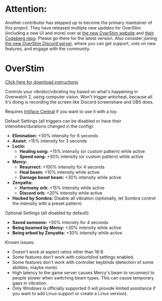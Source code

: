 # Attention:
Another contributor has stepped up to become the primary maintainer of this project. They have released multiple new updates for OverStim (including a new UI and more) over at [the new OverStim website](https://overstim.pharmercy.de) and [their Codeberg repo](https://codeberg.org/pharmercy/OverStim). Please go there for the latest version.
Also consider joining [the new OverStim Discord server](https://discord.gg/GMd6mKvvsm), where you can get support, vote on new features, and engage with the community.

# OverStim
[Click here for download instructions](https://github.com/cryo-es/OverStim/releases)

Controls your vibrator/vibrating toy based on what's happening in Overwatch 2, using computer vision. Won't trigger anticheat, because all it's doing is recording the screen like Discord screenshare and OBS does.

Requires [Intiface Central](https://intiface.com/central/)  if you want to use it with a toy.

Default Settings (all triggers can be disabled or have their intensities/durations changed in the config):
- **Elimination:** +30% intensity for 6 seconds
- **Assist:** +15% intensity for 3 seconds
- **Lucio:**
  - **Healing song:** +15% intensity (or custom pattern) while active
  - **Speed song:** +30% intensity (or custom pattern) while active
- **Mercy:**
  - **Resurrect:** +100% intensity for 4 seconds
  - **Heal beam:** +10% intensity while active
  - **Damage boost beam:** +30% intensity while active
- **Zenyatta:**
  - **Harmony orb:** +15% intensity while active
  - **Discord orb:** +20% intensity while active
- **Hacked by Sombra:** Disable all vibration (optionally, let Sombra control the intensity with a preset pattern)

Optional Settings (all disabled by default):
- **Saved someone:** +50% intensity for 4 seconds
- **Being beamed by Mercy:** +30% intensity while active
- **Being orbed by Zenyatta:** +30% intensity while active

Known Issues:
- Doesn't work at aspect ratios other than 16:9.
- Some features don't work with colourblind settings enabled.
- Some features don't work with controller keybinds (detection of some abilities, maybe more).
- High latency to the game server causes Mercy's beam to reconnect to people slower when switching beam types. This can cause temporary gaps in vibration.
- Only Windows is officially supported (I will provide limited assistance if you want to add Linux support or create a Linux version).
